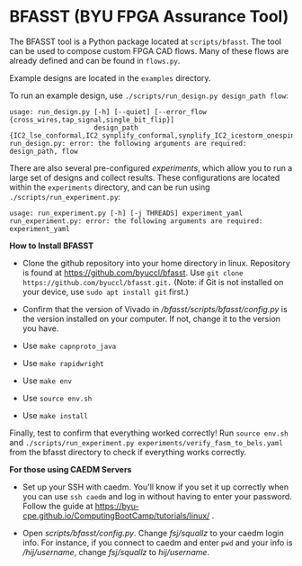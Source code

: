 # BFASST (BYU FPGA Assurance Tool)

The BFASST tool is a Python package located at `scripts/bfasst`.  The tool can be used to compose custom FPGA CAD flows.  Many of these flows are already defined and can be found in `flows.py`.

Example designs are located in the `examples` directory.

To run an example design, use `./scripts/run_design.py design_path flow`:

```
usage: run_design.py [-h] [--quiet] [--error_flow {cross_wires,tap_signal,single_bit_flip}]
                     design_path {IC2_lse_conformal,IC2_synplify_conformal,synplify_IC2_icestorm_onespin,yosys_tech_lse_conformal,yosys_tech_synplify_conformal,yosys_tech_synplify_onespin,yosys_synplify_error_onespin,xilinx_conformal,xilinx_conformal_impl,gather_impl_data,conformal_only}
run_design.py: error: the following arguments are required: design_path, flow
```

There are also several pre-configured *experiments*, which allow you to run a large set of designs and collect results.  These configurations are located within the `experiments` directory, and can be run using `./scripts/run_experiment.py`:
```
usage: run_experiment.py [-h] [-j THREADS] experiment_yaml
run_experiment.py: error: the following arguments are required: experiment_yaml
```

**How to Install BFASST** 

* Clone the github repository into your home directory in linux. Repository is found at https://github.com/byuccl/bfasst. Use ```git clone https://github.com/byuccl/bfasst.git.``` (Note: if Git is not installed on your device, use ```sudo apt install git``` first.) 

* Confirm that the version of Vivado in _/bfasst/scripts/bfasst/config.py_ is the version installed on your computer. If not, change it to the version you have.

* Use ```make capnproto_java``` 

* Use ```make rapidwright```

* Use ```make env```

* Use ```source env.sh```

* Use ```make install``` 

Finally, test to confirm that everything worked correctly! Run ```source env.sh``` and ```./scripts/run_experiment.py experiments/verify_fasm_to_bels.yaml``` from the bfasst directory to check if everything works correctly.

**For those using CAEDM Servers**
* Set up your SSH with caedm. You'll know if you set it up correctly when you can use ```ssh caedm``` and log in without having to enter your password. Follow the guide at https://byu-cpe.github.io/ComputingBootCamp/tutorials/linux/ .

* Open _scripts/bfasst/config.py_. Change _fsj/squallz_ to your caedm login info. For instance, if you connect to caedm and enter ```pwd``` and your info is _/hij/username_, change _fsj/squallz_ to _hij/username_.



